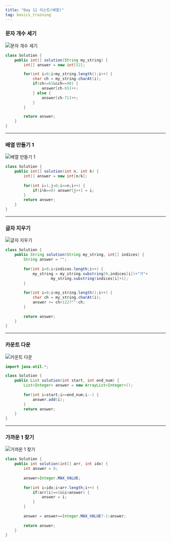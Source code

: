 ```yaml
---
title: "Day 11 리스트(배열)"
tag: basics_training
---
```


### 문자 개수 세기
![문자 개수 세기](https://github.com/yony-k/yony-k.github.io/assets/109204976/54c26926-6808-4195-96b6-85f43cbe05e7)

```java
class Solution {
    public int[] solution(String my_string) {
        int[] answer = new int[52];

		for(int i=0;i<my_string.length();i++) {
			char ch = my_string.charAt(i);
			if(ch>=65&&ch<=90) {
				answer[ch-65]++;
			} else {
				answer[ch-71]++;
			}
		}

        return answer;
    }
}
```

---

### 배열 만들기 1
![배열 만들기 1](https://github.com/yony-k/yony-k.github.io/assets/109204976/5439782a-ed55-4e97-9ed8-a65c849736e1)

```java
class Solution {
    public int[] solution(int n, int k) {
        int[] answer = new int[n/k];
				
		for(int i=1,j=0;i<=n;i++) {
			if(i%k==0) answer[j++] = i;
		}
        return answer;
    }
}
```

---

### 글자 지우기
![글자 지우기](https://github.com/yony-k/yony-k.github.io/assets/109204976/6502ca12-ea3d-48b7-a1a6-72fe4f0a1f47)

```java
class Solution {
    public String solution(String my_string, int[] indices) {
        String answer = "";
        
        for(int i=0;i<indices.length;i++) {
			my_string = my_string.substring(0,indices[i])+"가"+
					my_string.substring(indices[i]+1);
		}
	
		for(int i=0;i<my_string.length();i++) {
			char ch = my_string.charAt(i);
			answer += ch>122?"":ch;
		}
        
        return answer;
    }
}
```

---

### 카운트 다운
![카운트 다운](https://github.com/yony-k/yony-k.github.io/assets/109204976/11d0f016-5472-4a86-aca7-c8f6ae6f3857)

```java
import java.util.*;

class Solution {
    public List solution(int start, int end_num) {
        List<Integer> answer = new ArrayList<Integer>();
		
		for(int i=start;i>=end_num;i--) {
			answer.add(i);
		}
        return answer;
    }
}
```

---

### 가까운 1 찾기
![가까운 1 찾기](https://github.com/yony-k/yony-k.github.io/assets/109204976/2d87930b-fac4-4520-8808-0291459e267e)

```java
class Solution {
    public int solution(int[] arr, int idx) {
        int answer = 0;
        
        answer=Integer.MAX_VALUE;
		
		for(int i=idx;i<arr.length;i++) {
			if(arr[i]==1&&i<answer) {
				answer = i;
			}
		}
		
		answer = answer==Integer.MAX_VALUE?-1:answer;
        
        return answer;
    }
}
```

